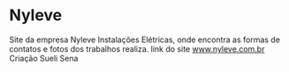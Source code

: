 # Nyleve


Site da  empresa Nyleve  Instalações Elétricas,  onde  encontra as formas de contatos e fotos dos trabalhos realiza.
link do site www.nyleve.com.br
Criação Sueli Sena
